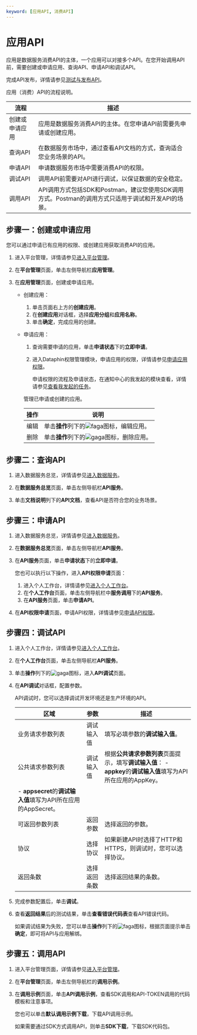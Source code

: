 ```yaml
---
keyword: [应用API, 消费API]
---
```


# 应用API

应用是数据服务消费API的主体，一个应用可以对接多个API。在您开始调用API前，需要创建或申请应用、查询API、申请API和调试API。

完成API发布，详情请参见[测试与发布API](/cn.zh-CN/数据服务/消费API/开发API/测试与发布API.md)。

应用（消费）API的流程说明。

|流程|描述|
|--|--|
|创建或申请应用|应用是数据服务消费API的主体。在您申请API前需要先申请或创建应用。|
|查询API|在数据服务市场中，通过查看API文档的方式，查询适合您业务场景的API。|
|申请API|申请数据服务市场中需要消费API的权限。|
|调试API|调用API前需要对API进行调试，以保证数据的安全稳定。|
|调用API|API调用方式包括SDK和Postman，建议您使用SDK调用方式。Postman的调用方式只适用于调试和开发API的场景。|

## 步骤一：创建或申请应用

您可以通过申请已有应用的权限、或创建应用获取消费API的应用。

1.  进入平台管理，详情请参见[进入平台管理](/cn.zh-CN/数据服务/进入数据服务.mdsection_b1a_d3z_hvb)。

2.  在**平台管理**页面，单击左侧导航栏**应用管理**。

3.  在**应用管理**页面，创建或申请应用。

    -   创建应用：
        1.  单击页面右上方的**创建应用**。
        2.  在**创建应用**对话框，选择**应用分组**和**应用名称**。
        3.  单击**确定**，完成应用的创建。
    -   申请应用：

        1.  查询需要申请的应用，单击**申请状态**下的**立即申请**。
        2.  进入Dataphin权限管理模块，申请应用的权限，详情请参见[申请应用权限](/cn.zh-CN/资产中心/权限管理/我的权限/数据服务权限/管理应用权限.md)。

            申请权限的流程及申请状态，在通知中心的我发起的模块查看，详情请参见[查看我发起的任务](/cn.zh-CN/全局管理/通知中心/查看任务中心.md)。

        管理已申请或创建的应用。

        |操作|说明|
        |--|--|
        |编辑|单击**操作**列下的![faga](https://static-aliyun-doc.oss-accelerate.aliyuncs.com/assets/img/zh-CN/6911987951/p85510.png)图标，编辑应用。|
        |删除|单击**操作**列下的![gaga](https://static-aliyun-doc.oss-accelerate.aliyuncs.com/assets/img/zh-CN/6911987951/p85543.png)图标，删除应用。|


## 步骤二：查询API

1.  进入数据服务总览，详情请参见[进入数据服务](/cn.zh-CN/数据服务/进入数据服务.md)。

2.  在**数据服务总览**页面，单击左侧导航栏**API服务**。

3.  单击**文档说明**列下的**API文档**，查看API是否符合您的业务场景。


## 步骤三：申请API

1.  进入数据服务总览，详情请参见[进入数据服务](/cn.zh-CN/数据服务/进入数据服务.md)。

2.  在**数据服务总览**页面，单击左侧导航栏**API服务**。

3.  在**API服务**页面，单击**申请状态**下的**立即申请**。

    您也可以执行以下操作，进入**API权限申请**页面：

    1.  进入个人工作台，详情请参见[进入个人工作台](/cn.zh-CN/数据服务/进入数据服务.mdsection_qqx_ykf_t7p)。
    2.  在**个人工作台**页面，单击左侧导航栏中**服务调用**下的**API服务**。
    3.  在**API服务**页面，单击**申请API**。
4.  在**API权限申请**页面，申请API权限，详情请参见[申请API权限](/cn.zh-CN/资产中心/权限管理/我的权限/数据服务权限/管理API权限.md)。


## 步骤四：调试API

1.  进入个人工作台，详情请参见[进入个人工作台](/cn.zh-CN/数据服务/进入数据服务.mdsection_qqx_ykf_t7p)。

2.  在**个人工作台**页面，单击左侧导航栏**API服务**。

3.  单击**操作**列下的![gaga](https://static-aliyun-doc.oss-accelerate.aliyuncs.com/assets/img/zh-CN/3911987951/p85572.png)图标，进入**API调试**页面。

4.  在**API调试**对话框，配置参数。

    API调试时，您可以选择调试开发环境还是生产环境的API。

    |区域|参数|描述|
    |--|--|--|
    |业务请求参数列表|调试输入值|填写必填参数的**调试输入值**。|
    |公共请求参数列表|调试输入值|根据**公共请求参数列表**页面提示，填写**调试输入值**：     -   **appkey**的**调试输入值**填写为API所在应用的AppKey。
    -   **appsecret**的**调试输入值**填写为API所在应用的AppSecret。 |
    |可返回参数列表|返回参数|选择返回的参数。|
    |协议|选择协议|如果新建API时选择了HTTP和HTTPS，则调试时，您可以选择协议。|
    |返回条数|选择返回条数|选择返回结果的条数。|

5.  完成参数配置后，单击**调试**。

6.  查看**返回结果**后的测试结果，单击**查看错误代码表**查看API错误代码。

    如果调试结果为失败，您可以单击**操作**列下的![faga](https://static-aliyun-doc.oss-accelerate.aliyuncs.com/assets/img/zh-CN/3911987951/p85589.png)图标，根据页面提示单击**确定**，即可将API与应用解绑。


## 步骤五：调用API

1.  进入平台管理页面，详情请参见[进入平台管理](/cn.zh-CN/数据服务/进入数据服务.mdsection_b1a_d3z_hvb)。

2.  在**平台管理**页面，单击左侧导航栏的**调用示例**。

3.  在**调用示例**页面，单击**API调用示例**，查看SDK调用和API-TOKEN调用的代码模板和注意事项。

    您也可以单击**默认调用示例下载**，下载API调用示例。

    如果需要通过SDK方式调用API，则单击**SDK下载**，下载SDK代码包。


